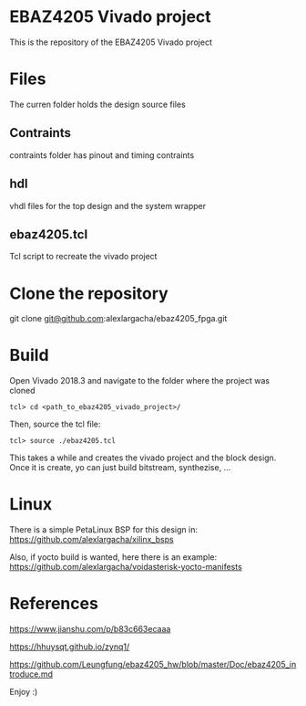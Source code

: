 # EBAZ4205 Vivado project

This is the repository of the EBAZ4205 Vivado project

# Files

The curren folder holds the design source files

## Contraints

contraints folder has pinout and timing contraints

## hdl

vhdl files for the top design and the system wrapper

## ebaz4205.tcl

Tcl script to recreate the vivado project

# Clone the repository

git clone git@github.com:alexlargacha/ebaz4205_fpga.git

# Build

Open Vivado 2018.3 and navigate to the folder where the project was cloned

```console
tcl> cd <path_to_ebaz4205_vivado_project>/
 ```

Then, source the tcl file:

```console
tcl> source ./ebaz4205.tcl
 ```
 
This takes a while and creates the vivado project and the block design. Once it is create, yo can just build bitstream, synthezise, ...

# Linux

There is a simple PetaLinux BSP for this design in:
https://github.com/alexlargacha/xilinx_bsps

Also, if yocto build is wanted, here there is an example:
https://github.com/alexlargacha/voidasterisk-yocto-manifests

# References

https://www.jianshu.com/p/b83c663ecaaa

https://hhuysqt.github.io/zynq1/

https://github.com/Leungfung/ebaz4205_hw/blob/master/Doc/ebaz4205_introduce.md


Enjoy :) 

